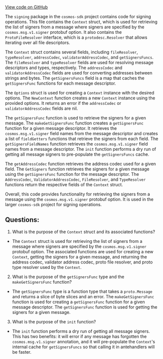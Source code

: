 [View code on GitHub](https://github.com/cosmos/cosmos-sdk/blob/main/x/tx/signing/context.go)

The `signing` package in the `cosmos-sdk` project contains code for signing operations. This file contains the `Context` struct, which is used for retrieving the list of signers from a message where signers are specified by the `cosmos.msg.v1.signer` protobuf option. It also contains the `ProtoFileResolver` interface, which is a `protodesc.Resolver` that allows iterating over all file descriptors. 

The `Context` struct contains several fields, including `fileResolver`, `typeResolver`, `addressCodec`, `validatorAddressCodec`, and `getSignersFuncs`. The `fileResolver` and `typeResolver` fields are used for resolving message descriptors and types, respectively. The `addressCodec` and `validatorAddressCodec` fields are used for converting addresses between strings and bytes. The `getSignersFuncs` field is a map that caches the `getSignersFunc` functions for each message descriptor.

The `Options` struct is used for creating a `Context` instance with the desired options. The `NewContext` function creates a new `Context` instance using the provided options. It returns an error if the `addressCodec` or `validatorAddressCodec` fields are nil.

The `getSignersFunc` function is used to retrieve the signers for a given message. The `makeGetSignersFunc` function creates a `getSignersFunc` function for a given message descriptor. It retrieves the `cosmos.msg.v1.signer` field names from the message descriptor and creates a list of `fieldGetters` functions that retrieve the signers from each field. The `getSignersFieldNames` function retrieves the `cosmos.msg.v1.signer` field names from a message descriptor. The `init` function performs a dry run of getting all message signers to pre-populate the `getSignersFuncs` cache.

The `getAddressCodec` function retrieves the address codec used for a given field. The `GetSigners` function retrieves the signers for a given message using the `getSignersFunc` function for the message descriptor. The `AddressCodec`, `ValidatorAddressCodec`, `FileResolver`, and `TypeResolver` functions return the respective fields of the `Context` struct.

Overall, this code provides functionality for retrieving the signers from a message using the `cosmos.msg.v1.signer` protobuf option. It is used in the larger `cosmos-sdk` project for signing operations.
## Questions: 
 1. What is the purpose of the `Context` struct and its associated functions?
- The `Context` struct is used for retrieving the list of signers from a message where signers are specified by the `cosmos.msg.v1.signer` protobuf option. The associated functions are used for creating a new `Context`, getting the signers for a given message, and returning the address codec, validator address codec, proto file resolver, and proto type resolver used by the `Context`.

2. What is the purpose of the `getSignersFunc` type and the `makeGetSignersFunc` function?
- The `getSignersFunc` type is a function type that takes a `proto.Message` and returns a slice of byte slices and an error. The `makeGetSignersFunc` function is used for creating a `getSignersFunc` function for a given message descriptor. The `getSignersFunc` function is used for getting the signers for a given message.

3. What is the purpose of the `init` function?
- The `init` function performs a dry run of getting all message signers. This has two benefits: it will error if any message has forgotten the `cosmos.msg.v1.signer` annotation, and it will pre-populate the `Context`'s internal cache for `getSignersFuncs` so that calling it in antehandlers will be faster.